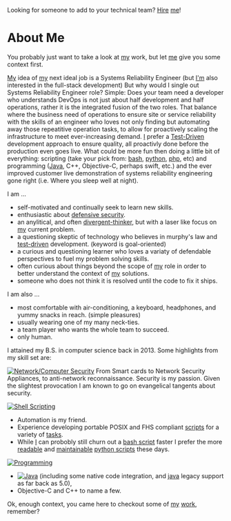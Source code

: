 Looking for someone to add to your technical team? [Hire][] [me][]!

# About Me #
You probably just want to take a look at [my][me] work, but let [me][me] give you some context first.

[My][me] idea of [my][me] next ideal job is a Systems Reliability Engineer (but [I'm][me] also interested in the full-stack development)
But why would I single out Systems Reliability Engineer role?
Simple: Does your team need a developer who understands DevOps is not just about half development and half operations, rather it is the integrated fusion of the two roles. That balance where the business need of operations to ensure site or service reliability with the skills of an engineer who loves not only finding but automating away those repeatitive operation tasks, to allow for proactively scaling the infrastructure to meet ever-increasing demand.
[I][me] prefer a [Test-Driven][] development approach to ensure quality, all proactivly done before the production even goes live. What could be more fun then doing a little bit of everything: scripting (take your pick from: [bash][], [python][], [php][], etc) and programming ([Java][], C++, Objective-C, perhaps swift, etc.) and the ever improved customer live demonstration of systems reliability engineering gone right (i.e. Where you sleep well at night).

I am ...
 - self-motivated and continually seek to learn new skills.
 - enthusiastic about [defensive security][].
 - an anylitical, and often [divergent-thinker][], but with a laser like focus on [my][me] current problem.
 - a questioning skeptic of technology who believes in murphy's law and [test-driven][] development. (keyword is goal-oriented)
 - a curious and questioning learner who loves a variaty of defendable perspectives to fuel my problem solving skills.
 - often curious about things beyond the scope of [my][me] role in order to better understand the context of [my][me] solutions.
 - someone who does not think it is resolved until the code to fix it ships.

I am also ...
 - most comfortable with air-conditioning, a keyboard, headphones, and yummy snacks in reach. (simple pleasures)
 - usually wearing one of my many neck-ties.
 - a team player who wants the whole team to succeed.
 - only human.

I attained my B.S. in computer science back in 2013.
Some highlights from my skill set are:

[![Network/Computer Security](https://img.shields.io/badge/Network%20Computer-Security-green.svg)](https://www.github.com/reactive-firewall/Pocket-PiAP)
From Smart cards to Network Security Appliances, to anti-network reconnaissance. Security is my passion. Given the slightest provocation I am known to go on evangelical tangents about security.

[![Shell Scripting](https://img.shields.io/badge/Shell-Scripting-blue.svg)][bash]
 - Automation is my friend.
 - Experience developing portable POSIX and FHS compliant [scripts][bash] for a variety of [tasks][].
 - While [I][me] can probobly still churn out a [bash script][bash] faster I prefer the more [readable][PEP20] and [maintainable][] [python scripts][python] these days.

[![Programming](https://img.shields.io/badge/Programming--green.svg)](https://www.github.com/reactive-firewall/python-repo)
 - [![Java](https://img.shields.io/badge/Java-orange.svg)](https://www.github.com/reactive-firewall/java-repo) (including some native code integration, and [java][] legacy support as far back as 5.0),
 - Objective-C and C++ to name a few.

Ok, enough context, you came here to checkout some of [my][me] [work][Repositories], remember?


[Website]: https://sites.google.com/site/poetryinthecode/about  "My Website"
[hire]: https://www.linkedin.com/in/kwalls  "hire"
[me]: https://www.github.com/reactive-firewall  "me"
[tasks]: https://www.github.com/reactive-firewall?tab=repositories  "tasks"
[test-driven]: https://travis-ci.org/reactive-firewall  "Test-Driven"
[defensive security]: https://en.wikipedia.org/wiki/Blue_team_(computer_security) "Defensive Security"
[Repositories]: https://github.com/reactive-firewall?tab=repositories "Repositories"
[PEP20]: https://www.python.org/dev/peps/pep-0020/  "PEP-20"
[maintainable]: https://codeclimate.com/github/reactive-firewall/python-repo/trends/churn  "Maintainable"
[bash]: https://www.github.com/reactive-firewall/bash-repo  "Bash"
[python]: https://www.github.com/reactive-firewall/python-repo  "Python"
[php]: https://www.github.com/reactive-firewall/PiAP-Webroot  "PHP"
[java]: https://www.github.com/reactive-firewall/java-repo  "Java"
[readable-code-paper]: https://lingpipe-blog.com/2009/10/15/the-futility-of-commenting-code/ "The futility of commenting code"
[divergent-thinker]: https://www.cleverism.com/idea-generation-divergent-vs-convergent-thinking/  "Divergent thinker"



